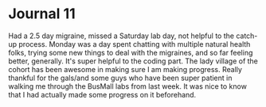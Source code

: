 # Journal 11
Had a 2.5 day migraine, missed a Saturday lab day, not helpful to the catch-up process. Monday was a day spent chatting with
multiple natural health folks, trying some new things to deal with the migraines, and so far feeling better, generally. It's 
super helpful to the coding part. The lady village of the cohort has been awesome in making sure I am making progress. 
Really thankful for the gals/and some guys who have been super patient in walking me through the BusMall labs from last week. 
It was nice to know that I had actually made some progress on it beforehand. 
